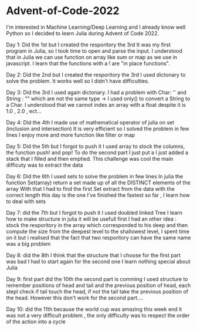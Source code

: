 # Advent-of-Code-2022
I'm interested in Machine Learning/Deep Learning and I already know well Python so I decided to learn Julia during Advent of Code 2022.


Day 1:
Did the 1st but I created the resporitory the 3rd
It was my first program in Julia, so I took time to open and parse the input.
I understood that in Julia we can use function on array like sum or map as we use in javascript.
I learn that the functions with a ! are "in place functions".

Day 2:
Did the 2nd but I created the resporitory the 3rd
I used dictonary to solve the problem.
It works well so I didn't have difficulties.

Day 3:
Did the 3rd
I used again dictonary.
I had a problem with Char: '' and String : "" which are not the same type -> I used  only() to convert a String to a Char.
I understood that we cannot index an array with a float despite it is 1.0 , 2.0 , ect...

Day 4:
Did the 4th
I made use of mathematical operator of julia on set (inclusion and intersection)
It is very efficient so I solved the problem in few lines
I enjoy more and more function like filter or map

Day 5:
Did the 5th but I forgot to push it
I used array to stock the columns, the function push! and pop! 
To do the second part I just put a I just added a stack that I filled and then emptied.
This challenge was cool the main difficuty was to extract the data 

Day 6:
Did the 6th 
I used sets to solve the problem in few lines
In julia the function Set(array) return a set made up of all the DISTINCT elements of the array
With that I had to find the first Set extract from the data with the correct length
this day is the one I've finished the fastest so far , I learn how to deal with sets

Day 7:
did the 7th but I forgot to push it
I used doubled linked Tree 
I learn how to make structure in julia it will be usefull
first I had an other idea : stock the resporitory in the array which corresponded to his deep and then compute the size from the deepest level to the shallowest level, I spent time on it but i realised that the fact that two resporitory can have the same name was a big problem

Day 8:
did the 8th
I think that the structure that I choose for the first part was bad I had to start again for the second one
I learn nothing special about Julia

Day 9:
first part did the 10th the second part is comming
I used structure to remember positions of head and tail and the previous position of head, each stepI check if tail touch the head, if not the tail take the previous position of the head.
However this don't work for the second part....

Day 10:
did the 11th because the world cup was amazing this week end
it was not a very difficult problem , the only difficulty was to respect the order of the action into a cycle
